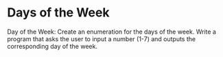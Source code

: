 # Days of the Week
Day of the Week: Create an enumeration for the days of the week. Write a program that asks the user to input a number (1-7) and outputs the corresponding day of the week.
